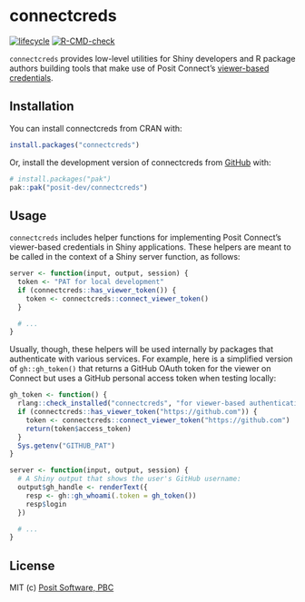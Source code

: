 
<!-- README.md is generated from README.Rmd. Please edit that file -->

# connectcreds

<!-- badges: start -->

[![lifecycle](https://img.shields.io/badge/lifecycle-experimental-orange.svg)](https://lifecycle.r-lib.org/articles/stages.html)
[![R-CMD-check](https://github.com/posit-dev/connectcreds/actions/workflows/R-CMD-check.yaml/badge.svg)](https://github.com/posit-dev/connectcreds/actions/workflows/R-CMD-check.yaml)
<!-- badges: end -->

`connectcreds` provides low-level utilities for Shiny developers and R
package authors building tools that make use of Posit Connect’s
[viewer-based
credentials](https://docs.posit.co/connect/admin/integrations/oauth-integrations/).

## Installation

You can install connectcreds from CRAN with:

``` r
install.packages("connectcreds")
```

Or, install the development version of connectcreds from
[GitHub](https://github.com/) with:

``` r
# install.packages("pak")
pak::pak("posit-dev/connectcreds")
```

## Usage

`connectcreds` includes helper functions for implementing Posit
Connect’s viewer-based credentials in Shiny applications. These helpers
are meant to be called in the context of a Shiny server function, as
follows:

``` r
server <- function(input, output, session) {
  token <- "PAT for local development"
  if (connectcreds::has_viewer_token()) {
    token <- connectcreds::connect_viewer_token()
  }

  # ...
}
```

Usually, though, these helpers will be used internally by packages that
authenticate with various services. For example, here is a simplified
version of `gh::gh_token()` that returns a GitHub OAuth token for the
viewer on Connect but uses a GitHub personal access token when testing
locally:

``` r
gh_token <- function() {
  rlang::check_installed("connectcreds", "for viewer-based authentication")
  if (connectcreds::has_viewer_token("https://github.com")) {
    token <- connectcreds::connect_viewer_token("https://github.com")
    return(token$access_token)
  }
  Sys.getenv("GITHUB_PAT")
}

server <- function(input, output, session) {
  # A Shiny output that shows the user's GitHub username:
  output$gh_handle <- renderText({
    resp <- gh::gh_whoami(.token = gh_token())
    resp$login
  })

  # ...
}
```

## License

MIT (c) [Posit Software, PBC](https://posit.co)
